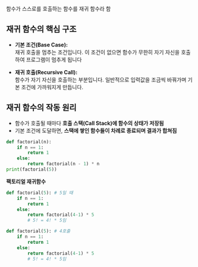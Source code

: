 함수가 스스로를 호출하는 함수를 재귀 함수라 함

## 재귀 함수의 핵심 구조

- **기본 조건(Base Case):**  
    재귀 호출을 멈추는 조건입니다. 이 조건이 없으면 함수가 무한히 자기 자신을 호출하여 프로그램이 멈추게 됩니다
    
- **재귀 호출(Recursive Call):**  
    함수가 자기 자신을 호출하는 부분입니다. 일반적으로 입력값을 조금씩 바꿔가며 기본 조건에 가까워지게 만듭니다.
## 재귀 함수의 작동 원리

- 함수가 호출될 때마다 **호출 스택(Call Stack)에 함수의 상태가 저장됨**
- 기본 조건에 도달하면, **스택에 쌓인 함수들이 차례로 종료되며 결과가 합쳐짐**
```python 
def factorial(n): 
	if n == 1:
		return 1
	else:
		return factorial(n - 1) * n
print(factorial(5))
```
**팩토리얼 재귀함수**
```python
def factorial(5): # 5일 때
	if n == 1:
		return 1
	else:
		return factorial(4-1) * 5
		# 5! = 4! * 5임
```

```python
def factorial(5): # 4호출
	if n == 1:
		return 1
	else:
		return factorial(4-1) * 5
		# 5! = 4! * 5임
```